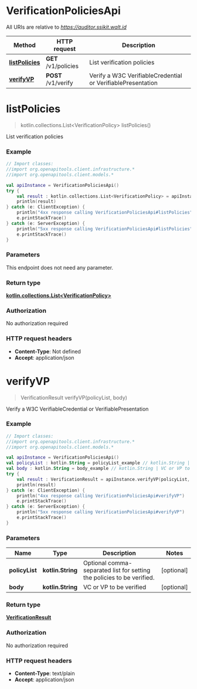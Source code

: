 # VerificationPoliciesApi

All URIs are relative to *https://auditor.ssikit.walt.id*

Method | HTTP request | Description
------------- | ------------- | -------------
[**listPolicies**](VerificationPoliciesApi.md#listPolicies) | **GET** /v1/policies | List verification policies
[**verifyVP**](VerificationPoliciesApi.md#verifyVP) | **POST** /v1/verify | Verify a W3C VerifiableCredential or VerifiablePresentation


<a name="listPolicies"></a>
# **listPolicies**
> kotlin.collections.List&lt;VerificationPolicy&gt; listPolicies()

List verification policies

### Example
```kotlin
// Import classes:
//import org.openapitools.client.infrastructure.*
//import org.openapitools.client.models.*

val apiInstance = VerificationPoliciesApi()
try {
    val result : kotlin.collections.List<VerificationPolicy> = apiInstance.listPolicies()
    println(result)
} catch (e: ClientException) {
    println("4xx response calling VerificationPoliciesApi#listPolicies")
    e.printStackTrace()
} catch (e: ServerException) {
    println("5xx response calling VerificationPoliciesApi#listPolicies")
    e.printStackTrace()
}
```

### Parameters
This endpoint does not need any parameter.

### Return type

[**kotlin.collections.List&lt;VerificationPolicy&gt;**](VerificationPolicy.md)

### Authorization

No authorization required

### HTTP request headers

 - **Content-Type**: Not defined
 - **Accept**: application/json

<a name="verifyVP"></a>
# **verifyVP**
> VerificationResult verifyVP(policyList, body)

Verify a W3C VerifiableCredential or VerifiablePresentation

### Example
```kotlin
// Import classes:
//import org.openapitools.client.infrastructure.*
//import org.openapitools.client.models.*

val apiInstance = VerificationPoliciesApi()
val policyList : kotlin.String = policyList_example // kotlin.String | Optional comma-separated list for setting the policies to be verified.
val body : kotlin.String = body_example // kotlin.String | VC or VP to be verified
try {
    val result : VerificationResult = apiInstance.verifyVP(policyList, body)
    println(result)
} catch (e: ClientException) {
    println("4xx response calling VerificationPoliciesApi#verifyVP")
    e.printStackTrace()
} catch (e: ServerException) {
    println("5xx response calling VerificationPoliciesApi#verifyVP")
    e.printStackTrace()
}
```

### Parameters

Name | Type | Description  | Notes
------------- | ------------- | ------------- | -------------
 **policyList** | **kotlin.String**| Optional comma-separated list for setting the policies to be verified. | [optional]
 **body** | **kotlin.String**| VC or VP to be verified | [optional]

### Return type

[**VerificationResult**](VerificationResult.md)

### Authorization

No authorization required

### HTTP request headers

 - **Content-Type**: text/plain
 - **Accept**: application/json

